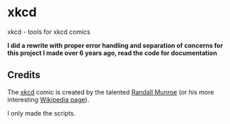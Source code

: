 # xkcd 
 xkcd - tools for xkcd comics

**I did a rewrite with proper error handling and separation of concerns for this project I made over 6 years ago, read the code for documentation**

## Credits
The [xkcd](https://xkcd.com/) comic is created by the talented [Randall Munroe](https://twitter.com/xkcd) (or his more interesting [Wikipedia page](https://en.wikipedia.org/wiki/Randall_Munroe)). 

I only made the scripts.
